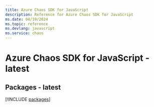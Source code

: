 ```yaml
---
title: Azure Chaos SDK for JavaScript
description: Reference for Azure Chaos SDK for JavaScript
ms.date: 04/19/2024
ms.topic: reference
ms.devlang: javascript
ms.service: chaos
---
```

# Azure Chaos SDK for JavaScript - latest
## Packages - latest
[!INCLUDE [packages](chaos-index.md)]